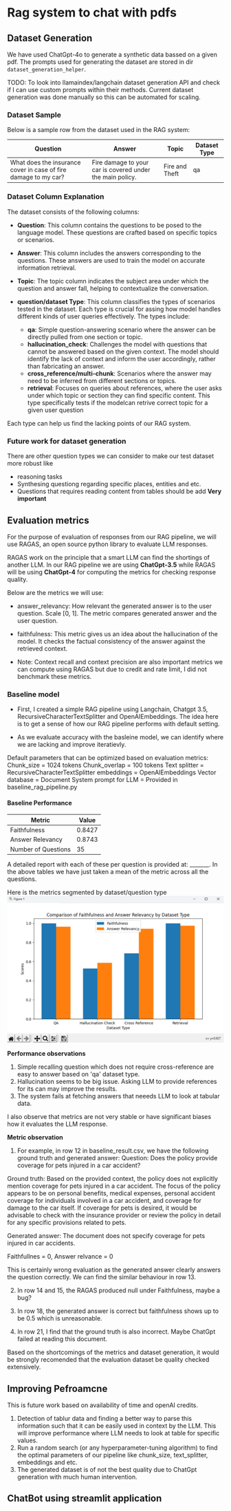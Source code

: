 # Rag system to chat with pdfs

## Dataset Generation
We have used ChatGpt-4o to generate a synthetic data bassed on a given pdf. The prompts used for generating the dataset are stored in dir `dataset_generation_helper`.

TODO: To look into llamaindex/langchain dataset generation API and check if I can use custom prompts within their methods. Current dataset generation was done manually so this can be automated for scaling.

### Dataset Sample
Below is a sample row from the dataset used in the RAG system:

| Question                                                        | Answer                                                        | Topic          | Dataset Type |
|-----------------------------------------------------------------|---------------------------------------------------------------|----------------|--------------|
| What does the insurance cover in case of fire damage to my car? | Fire damage to your car is covered under the main policy.     | Fire and Theft | qa           |

### Dataset Column Explanation
The dataset consists of the following columns:

- **Question**: This column contains the questions to be posed to the language model. These questions are crafted based on specific topics or scenarios.

- **Answer**: This column includes the answers corresponding to the questions. These answers are used to train the model on accurate information retrieval.

- **Topic**: The topic column indicates the subject area under which the question and answer fall, helping to contextualize the conversation.

- **question/dataset Type**: This column classifies the types of scenarios tested in the dataset. Each type is crucial for assing how model handles different kinds of user queries effectively. The types include:

  - **qa**: Simple question-answering scenario where the answer can be directly pulled from one section or topic.
  - **hallucination_check**: Challenges the model with questions that cannot be answered based on the given context. The model should identify the lack of context and inform the user accordingly, rather than fabricating an answer.
  - **cross_reference/multi-chunk**: Scenarios where the answer may need to be inferred from different sections or topics.
  - **retrieval**: Focuses on queries about references, where the user asks under which topic or section they can find specific content. This type specifically tests if the modelcan retrive correct topic for a given user question


Each type can help us find the lacking points of our RAG system.

### Future work for dataset generation
There are other question types we can consider to make our test dataset more robust like 
- reasoning tasks
- Synthesing questiong regarding specific places, entities and etc.
- Questions that requires reading content from tables should be add **Very important**

## Evaluation metrics

For the purpose of evaluation of responses from our RAG pipeline, we will use RAGAS, an open source python library to evaluate LLM responses. 

RAGAS work on the principle that a smart LLM can find the shortings of another LLM. In our RAG pipeline we are using **ChatGpt-3.5** while RAGAS will be using **ChatGpt-4** for computing the metrics for checking response quality.

Below are the metrics we will use:
- answer_relevancy: How relevant the generated answer is to the user question. Scale [0, 1]. The metric compares generated answer and the user question.

- faithfulness: This metric gives us an idea about the hallucination of the model. It checks the factual consistency of the answer against the retrieved context.

- Note: Context recall and context precision are also important metrics we can compute using RAGAS but due to credit and rate limit, I did not benchmark these metrics.


### Baseline model
- First, I created a simple RAG pipeline using Langchain, Chatgpt 3.5, RecursiveCharacterTextSplitter and OpenAIEmbeddings. The idea here is to get a sense of how our RAG pipeline performs with default setting.

- As we evaluate accuracy with the basleine model, we can identify where we are lacking and improve iteratievly.

Default parameters that can be optimized based on evaluation metrics:
Chunk_size = 1024 tokens
Chunk_overlap = 100 tokens
Text splitter = RecursiveCharacterTextSplitter
embeddings = OpenAIEmbeddings
Vector database = Document
System prompt for LLM = Provided in baseline_rag_pipeline.py



#### Baseline Performance

| Metric             | Value  |
|--------------------|--------|
| Faithfulness       | 0.8427 |
| Answer Relevancy   | 0.8743 |
| Number of Questions| 35     |

A detailed report with each of these per question is provided at: _______. In the above tables we have just taken a mean of the metric across all the questions.

Here is the metrics segmented by dataset/question type
![Metrics Per Dataset Type](assets/metrics_per_dataset_type.png)

**Performance observations**
1. Simple recalling question which does not require cross-reference are easy to answer based on 'qa' dataset type.
2. Hallucination seems to be big issue. Asking LLM to provide references for its can may improve the results.
3. The system fails at fetching answers that neeeds LLM to look at tabular data.

I also observe that metrics are not very stable or have significant biases how it evaluates the LLM response.

**Metric observation**
1. For example, in  row 12 in baseline_result.csv, we have the following ground truth and generated answer:
Question: Does the policy provide coverage for pets injured in a car accident?

  Ground truth: Based on the provided context, the policy does not explicitly mention coverage for pets injured in a car accident. The focus of the policy appears to be on personal benefits, medical expenses, personal accident coverage for individuals involved in a car accident, and coverage for damage to the car itself. If coverage for pets is desired, it would be advisable to check with the insurance provider or review the policy in detail for any specific provisions related to pets.

  Generated answer: The document does not specify coverage for pets injured in car accidents.

  Faithfullnes = 0, Answer relvance = 0

  This is certainly wrong evaluation as the generated answer clearly answers the question correctly. We can find the similar behaviour in row 13.

2. In row 14 and 15, the RAGAS produced null under Faithfulness, maybe a bug?

3. In row 18, the generated answer is correct but faithfulness shows up to be 0.5 which is unreasonable.

4. In row 21, I find that the ground truth is also incorrect. Maybe ChatGpt failed at reading this document.

Based on the shortcomings of the metrics and dataset generation, it would be strongly recomended that the evaluation dataset be quality checked extensively. 

## Improving Pefroamcne
This is future work based on availability of time and openAI credits.
1. Detection of tablur data and finding a better way to parse this information such that it can be easily used in context by the LLM. This will improve performance where LLM needs to look at table for specific values.
2. Run a random search (or any hyperparameter-tuning algorithm) to find the optimal parameters of our pipeline like chunk_size, text_splitter, embeddings and etc.
3. The generated dataset is of not the best quality due to ChatGpt generation with much human intervention. 

## ChatBot using streamlit application












